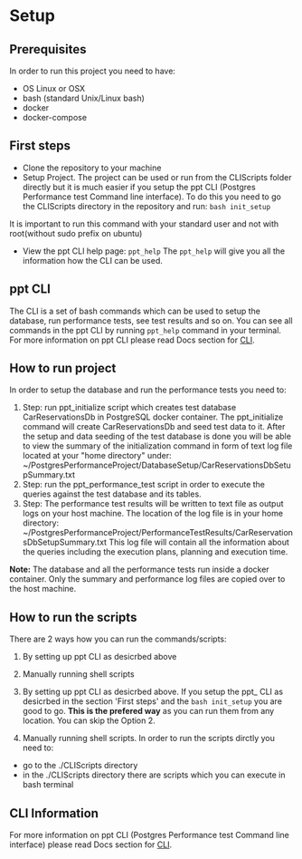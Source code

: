# Setup

## Prerequisites

In order to run this project you need to have:
- OS Linux or OSX
- bash (standard Unix/Linux bash)
- docker
- docker-compose

## First steps

- Clone the repository to your machine
- Setup Project. The project can be used or run from the CLIScripts folder directly but it is much easier 
if you setup the ppt CLI (Postgres Performance test Command line interface). To do this you need to go
the CLIScripts directory in the repository and run: `bash init_setup`

It is important to run this command with your standard user and not with root(without sudo prefix on ubuntu)
- View the ppt CLI help page: `ppt_help`
The `ppt_help` will give you all the information how the CLI can be used.

## ppt CLI
The CLI is a set of bash commands which can be used to setup the database, run performance tests, see test results
and so on. You can see all commands in the ppt CLI by running `ppt_help` command in your terminal.
For more information on ppt CLI please read Docs section for [CLI](CLI.md).

## How to run project

In order to setup the database and run the performance tests you need to:

1. Step: run ppt_initialize script which creates test database CarReservationsDb in PostgreSQL docker container.
The ppt_initialize command will create CarReservationsDb and seed test data to it.
After the setup and data seeding of the test database is done you will be able to view the summary of 
the initialization command in form of text log file located at your "home directory" under:
~/PostgresPerformanceProject/DatabaseSetup/CarReservationsDbSetupSummary.txt
2. Step: run the ppt_performance_test script in order to execute the queries against the test
database and its tables.
3. Step: The performance test results will be written to text file as output logs on your host machine.
The location of the log file is in your home directory: ~/PostgresPerformanceProject/PerformanceTestResults/CarReservationsDbSetupSummary.txt
This log file will contain all the information about the queries including the execution plans, planning 
and execution time.

**Note:**
The database and all the performance tests run inside a docker container. Only the summary and performance
log files are copied over to the host machine.

## How to run the scripts

There are 2 ways how you can run the commands/scripts:
1. By setting up ppt CLI as desicrbed above
2. Manually running shell scripts

1. By setting up ppt CLI as desicrbed above. If you setup the ppt_ CLI as desicrbed in the section 'First steps' and the `bash init_setup` you are good to go. **This is the prefered way** as you can run
them from any location. You can skip the Option 2.

2. Manually running shell scripts. In order to run the scripts dirctly you need to:
- go to the ./CLIScripts directory
- in the ./CLIScripts directory there are scripts which you can execute in bash terminal

## CLI Information
For more information on ppt CLI (Postgres Performance test Command line interface) please 
read Docs section for [CLI](CLI.md).
